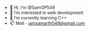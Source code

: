 - 👋 Hi, I’m @SamOP549
- 👀 I’m interested in web development
- 🌱 I’m currently learning C++
- 📫 Mail - jainsamarth549@gmail.com
